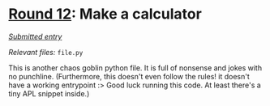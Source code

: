 # [Round 12](https://cg.esolangs.gay/12/): Make a calculator

[*Submitted entry*](https://cg.esolangs.gay/12/#9)

*Relevant files:* `file.py`

This is another chaos goblin python file. It is full of nonsense and jokes with no punchline. 
(Furthermore, this doesn't even follow the rules! it doesn't have a working entrypoint :> 
Good luck running this code. At least there's a tiny APL snippet inside.)

